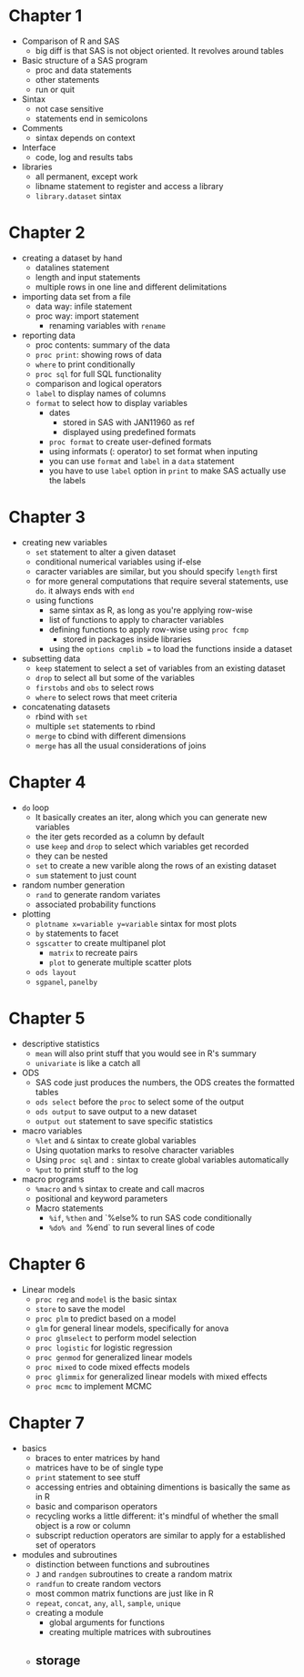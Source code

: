# Chapter 1

- Comparison of R and SAS
  - big diff is that SAS is not object oriented. It revolves around tables
- Basic structure of a SAS program
  - proc and data statements
  - other statements
  - run or quit
- Sintax
  - not case sensitive
  - statements end in semicolons
- Comments
  - sintax depends on context
- Interface
  - code, log and results tabs
- libraries
  - all permanent, except work
  - libname statement to register and access a library
  - `library.dataset` sintax

# Chapter 2

- creating a dataset by hand
  - datalines statement
  - length and input statements
  - multiple rows in one line and different delimitations
- importing data set from a file
  - data way: infile statement
  - proc way: import statement
    - renaming variables with `rename`
- reporting data
  - proc contents: summary of the data
  - `proc print`: showing rows of data
  - `where` to print conditionally
  - `proc sql` for full SQL functionality
  - comparison and logical operators
  - `label` to display names of columns
  - `format` to select how to display variables
    - dates
      - stored in SAS with JAN11960 as ref
      - displayed using predefined formats
    - `proc format` to create user-defined formats
    - using informats (: operator) to set format when inputing
    - you can use `format` and `label` in a `data` statement
    - you have to use `label` option in `print` to make SAS actually use the labels

# Chapter 3

- creating new variables
  - `set` statement to alter a given dataset
  - conditional numerical variables using if-else
  - caracter variables are similar, but you should specify `length` first
  - for more general computations that require several statements, use `do`. it always ends with `end`
  - using functions
    - same sintax as R, as long as you're applying row-wise
    - list of functions to apply to character variables
    - defining functions to apply row-wise using `proc fcmp`
      - stored in packages inside libraries
    - using the `options cmplib =` to load the functions inside a dataset
- subsetting data
	- `keep` statement to select a set of variables from an existing dataset 
	- `drop` to select all but some of the variables 
	- `firstobs` and `obs` to select rows 
	- `where` to select rows that meet criteria 
- concatenating datasets
	- rbind with `set`
	- multiple `set` statements to rbind 
	- `merge` to cbind with different dimensions
	- `merge` has all the usual considerations of joins 

# Chapter 4

- `do` loop
	- It basically creates an iter, along which you can generate new variables
	- the iter gets recorded as a column by default
	- use `keep` and `drop` to select which variables get recorded 
	- they can be nested
	- `set` to create a new varible along the rows of an existing dataset
	- `sum` statement to just count 
- random number generation 
	- `rand` to generate random variates 
	- associated probability functions
- plotting
	- `plotname x=variable y=variable` sintax for most plots 
	- `by` statements to facet 
	- `sgscatter` to create multipanel plot
		- `matrix` to recreate pairs 
		- `plot` to generate multiple scatter plots 
	- `ods layout`
	- `sgpanel`, `panelby` 

# Chapter 5

- descriptive statistics 
	- `mean` will also print stuff that you would see in R's summary
	- `univariate` is like a catch all 
- ODS
	- SAS code just produces the numbers, the ODS creates the formatted tables
	- `ods select` before the `proc` to select some of the output 
	- `ods output` to save output to a new dataset 
	- `output out` statement to save specific statistics 
- macro variables 
	- `%let` and `&` sintax to create global variables
	- Using quotation marks to resolve character variables 
	- Using `proc sql` and `:` sintax to create global variables automatically
	- `%put` to print stuff to the log
- macro programs 
	- `%macro` and `%` sintax to create and call macros 
	- positional and keyword parameters 
	- Macro statements 
		- `%if`, `%then` and `%else% to run SAS code conditionally
		- `%do% and `%end` to run several lines of code
		
# Chapter 6 

- Linear models 
	- `proc reg` and `model` is the basic sintax 
	- `store` to save the model
	- `proc plm` to predict based on a model
	- `glm` for general linear models, specifically for anova
	- `proc glmselect` to perform model selection
	- `proc logistic` for logistic regression
	- `proc genmod` for generalized linear models 
	- `proc mixed` to code mixed effects models
	- `proc glimmix` for generalized linear models with mixed effects 
	- `proc mcmc` to implement MCMC

# Chapter 7 

- basics 
	- braces to enter matrices by hand 
	- matrices have to be of single type
	- `print` statement to see stuff 
	- accessing entries and obtaining dimentions is basically the same as in R
	- basic and comparison operators 
	- recycling works a little different: it's mindful of whether the small object is a row or column
	- subscript reduction operators are similar to apply for a established set of operators
- modules and subroutines 
	- distinction between functions and subroutines 
	- `J` and `randgen` subroutines to create a random matrix
	- `randfun` to create random vectors
	- most common matrix functions are just like in R
	- `repeat`, `concat`, `any`, `all`, `sample`, `unique`
	- creating a module
		- global arguments for functions
		- creating multiple matrices with subroutines 
	- storage 
		- 
